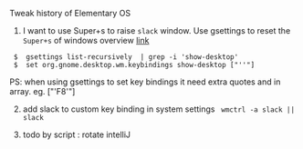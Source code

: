 Tweak history of Elementary OS
1. I want to use Super+s to raise `slack` window. Use gsettings to reset the `Super+s` of windows overview [link](https://elementaryos.stackexchange.com/questions/184/how-can-i-reset-keyboard-shortcuts)
```
 $  gsettings list-recursively  | grep -i 'show-desktop'
 $  set org.gnome.desktop.wm.keybindings show-desktop ["''"]

 ```
PS: when using gsettings to set key bindings it need extra quotes and in array. eg. ["'<Alt>F8'"] 

2. add slack to custom key binding in system settings
``` wmctrl -a slack || slack```

3. todo by script : rotate intelliJ